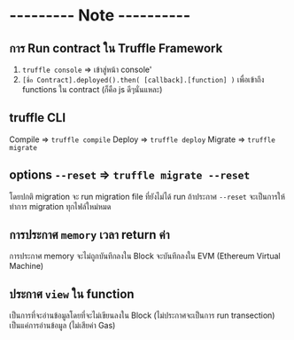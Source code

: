 # --------- Note ----------

## การ Run contract ใน Truffle Framework
1.  ```truffle console``` => เข้าสู่หน้า console'
2.  ```[ชื่อ Contract].deployed().then( [callback].[function] )``` เพื่อเข้าถึง functions ใน contract (ก็คือ js ดีๆนั่นแหละ)

## truffle CLI
Compile => ```truffle compile```
Deploy => ```truffle deploy```
Migrate => ```truffle migrate``` 

## options ```--reset``` => ```truffle migrate --reset``` 
โดยปกติ migration จะ run migration file ที่ยังไม่ได้ run ถ้าประกาศ ```--reset``` จะเป็นการให้ทำการ migration ทุกไฟล์ใหม่หมด

## การประกาศ ```memory``` เวลา return ค่า
 การประกาศ memory จะไม่ถูกบันทึกลงใน Block จะบันทึกลงใน EVM (Ethereum Virtual Machine)
 
## ประกาศ ```view``` ใน function
เป็นการที่จะอ่านข้อมูลโดยที่จะไม่เขียนลงใน Block (ไม่ประกาศจะเป็นการ run transection) เป็นแค่การอ่านข้อมูล (ไม่เสียค่า Gas)


